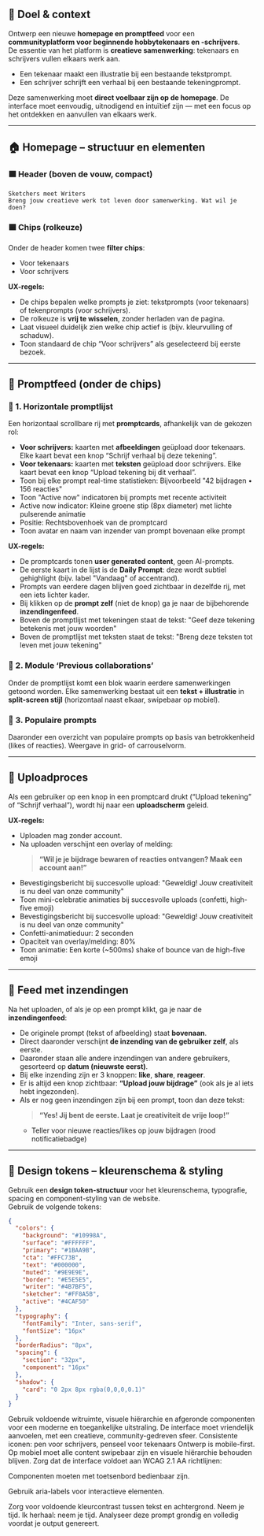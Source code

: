 
## 🧠 Doel & context

Ontwerp een nieuwe **homepage en promptfeed** voor een **communityplatform voor beginnende hobbytekenaars en -schrijvers**.  
De essentie van het platform is **creatieve samenwerking**: tekenaars en schrijvers vullen elkaars werk aan.  

- Een tekenaar maakt een illustratie bij een bestaande tekstprompt.  
- Een schrijver schrijft een verhaal bij een bestaande tekeningprompt.  

Deze samenwerking moet **direct voelbaar zijn op de homepage**. De interface moet eenvoudig, uitnodigend en intuïtief zijn — met een focus op het ontdekken en aanvullen van elkaars werk.

---

## 🏠 Homepage – structuur en elementen

### 🟩 Header (boven de vouw, compact)
```
Sketchers meet Writers  
Breng jouw creatieve werk tot leven door samenwerking. Wat wil je doen?
```

### 🟦 Chips (rolkeuze)
Onder de header komen twee **filter chips**:
- Voor tekenaars
- Voor schrijvers

**UX-regels:**
- De chips bepalen welke prompts je ziet: tekstprompts (voor tekenaars) of tekenprompts (voor schrijvers).
- De rolkeuze is **vrij te wisselen**, zonder herladen van de pagina.
- Laat visueel duidelijk zien welke chip actief is (bijv. kleurvulling of schaduw).
- Toon standaard de chip “Voor schrijvers” als geselecteerd bij eerste bezoek.

---

## 🔁 Promptfeed (onder de chips)

### 📌 1. Horizontale promptlijst
Een horizontaal scrollbare rij met **promptcards**, afhankelijk van de gekozen rol:

- **Voor schrijvers:** kaarten met **afbeeldingen** geüpload door tekenaars. Elke kaart bevat een knop “Schrijf verhaal bij deze tekening”.
- **Voor tekenaars:** kaarten met **teksten** geüpload door schrijvers. Elke kaart bevat een knop “Upload tekening bij dit verhaal”.
- Toon bij elke prompt real-time statistieken: Bijvoorbeeld "42 bijdragen • 156 reacties"
- Toon "Active now" indicatoren bij prompts met recente activiteit
- Active now indicator: Kleine groene stip (8px diameter) met lichte pulserende animatie
- Positie: Rechtsbovenhoek van de promptcard
- Toon avatar en naam van inzender van prompt bovenaan elke prompt

**UX-regels:**
- De promptcards tonen **user generated content**, geen AI-prompts.
- De eerste kaart in de lijst is de **Daily Prompt**: deze wordt subtiel gehighlight (bijv. label "Vandaag" of accentrand).
- Prompts van eerdere dagen blijven goed zichtbaar in dezelfde rij, met een iets lichter kader.
- Bij klikken op de **prompt zelf** (niet de knop) ga je naar de bijbehorende **inzendingenfeed**.
- Boven de promptlijst met tekeningen staat de tekst: "Geef deze tekening betekenis met jouw woorden"
- Boven de promptlijst met teksten staat de tekst: "Breng deze teksten tot leven met jouw tekening" 

### 📌 2. Module ‘Previous collaborations’
Onder de promptlijst komt een blok waarin eerdere samenwerkingen getoond worden. Elke samenwerking bestaat uit een **tekst + illustratie** in **split-screen stijl** (horizontaal naast elkaar, swipebaar op mobiel).

### 📌 3. Populaire prompts
Daaronder een overzicht van populaire prompts op basis van betrokkenheid (likes of reacties). Weergave in grid- of carrouselvorm.

---

## 🔼 Uploadproces

Als een gebruiker op een knop in een promptcard drukt (“Upload tekening” of “Schrijf verhaal”), wordt hij naar een **uploadscherm** geleid.

**UX-regels:**
- Uploaden mag zonder account.
- Na uploaden verschijnt een overlay of melding:  
  > **“Wil je je bijdrage bewaren of reacties ontvangen? Maak een account aan!”**
- Bevestigingsbericht bij succesvolle upload: "Geweldig! Jouw creativiteit is nu deel van onze community"
- Toon mini-celebratie animaties bij succesvolle uploads (confetti, high-five emoji)
- Bevestigingsbericht bij succesvolle upload: "Geweldig! Jouw creativiteit is nu deel van onze community"
- Confetti-animatieduur: 2 seconden
- Opaciteit van overlay/melding: 80%
- Toon animatie: Een korte (~500ms) shake of bounce van de high-five emoji


---

## 📖 Feed met inzendingen

Na het uploaden, of als je op een prompt klikt, ga je naar de **inzendingenfeed**:

- De originele prompt (tekst of afbeelding) staat **bovenaan**.
- Direct daaronder verschijnt **de inzending van de gebruiker zelf**, als eerste.
- Daaronder staan alle andere inzendingen van andere gebruikers, gesorteerd op **datum (nieuwste eerst)**.
- Bij elke inzending zijn er 3 knoppen: **like**, **share**, **reageer**.
- Er is altijd een knop zichtbaar: **“Upload jouw bijdrage”** (ook als je al iets hebt ingezonden).
- Als er nog geen inzendingen zijn bij een prompt, toon dan deze tekst:  
  > **“Yes! Jij bent de eerste. Laat je creativiteit de vrije loop!”**
  - Teller voor nieuwe reacties/likes op jouw bijdragen (rood notificatiebadge)


---

## 🎨 Design tokens – kleurenschema & styling

Gebruik een **design token-structuur** voor het kleurenschema, typografie, spacing en component-styling van de website.  
Gebruik de volgende tokens:

```json
{
  "colors": {
    "background": "#10998A",  
    "surface": "#FFFFFF",     
    "primary": "#1BAA9B",     
    "cta": "#FFC73B",         
    "text": "#000000",        
    "muted": "#9E9E9E",
    "border": "#E5E5E5",
    "writer": "#4B7BF5",      
    "sketcher": "#FF8A5B",
    "active": "#4CAF50"
  },
  "typography": {
    "fontFamily": "Inter, sans-serif",
    "fontSize": "16px"
  },
  "borderRadius": "8px",
  "spacing": {
    "section": "32px",
    "component": "16px"
  },
  "shadow": {
    "card": "0 2px 8px rgba(0,0,0,0.1)"
  }
}
```
Gebruik voldoende witruimte, visuele hiërarchie en afgeronde componenten voor een moderne en toegankelijke uitstraling. De interface moet vriendelijk aanvoelen, met een creatieve, community-gedreven sfeer.
Consistente iconen: pen voor schrijvers, penseel voor tekenaars
Ontwerp is mobile-first. Op mobiel moet alle content swipebaar zijn en visuele hiërarchie behouden blijven.
Zorg dat de interface voldoet aan WCAG 2.1 AA richtlijnen:

Componenten moeten met toetsenbord bedienbaar zijn.

Gebruik aria-labels voor interactieve elementen.

Zorg voor voldoende kleurcontrast tussen tekst en achtergrond.
Neem je tijd. Ik herhaal: neem je tijd. Analyseer deze prompt grondig en volledig voordat je output genereert. 